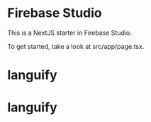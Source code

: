 # Firebase Studio

This is a NextJS starter in Firebase Studio.

To get started, take a look at src/app/page.tsx.
# languify
# languify
